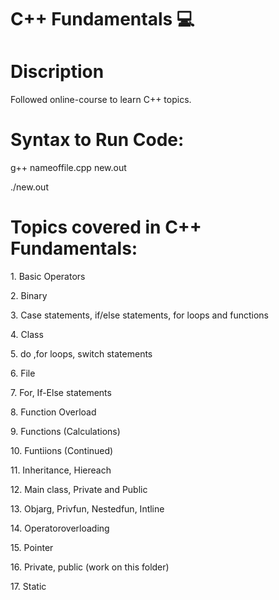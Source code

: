 # C++ Fundamentals 💻
<h1>Discription</h1>
<p>Followed online-course to learn C++ topics. </p>
<h1>Syntax to Run Code:</h1>
<p>g++ nameoffile.cpp new.out</p>
<p>./new.out</p>
<h1>Topics covered in C++ Fundamentals: </h1>
<p>1. Basic Operators</p>
<p>2. Binary</p>
<p>3. Case statements, if/else statements, for loops and functions</p>
<p>4. Class</p>
<p>5. do ,for loops, switch statements</p>
<p>6. File</p>
<p>7. For, If-Else statements</p>
<p>8. Function Overload</p>
<p>9. Functions (Calculations)</p>
<p>10. Funtiions (Continued)</p>
<p>11. Inheritance, Hiereach</p>
<p>12. Main class, Private and Public</p>
<p>13. Objarg, Privfun, Nestedfun, Intline</p>
<p>14. Operatoroverloading</p>
<p>15. Pointer</p>
<p>16. Private, public (work on this folder)</p>
<p>17. Static</p>
